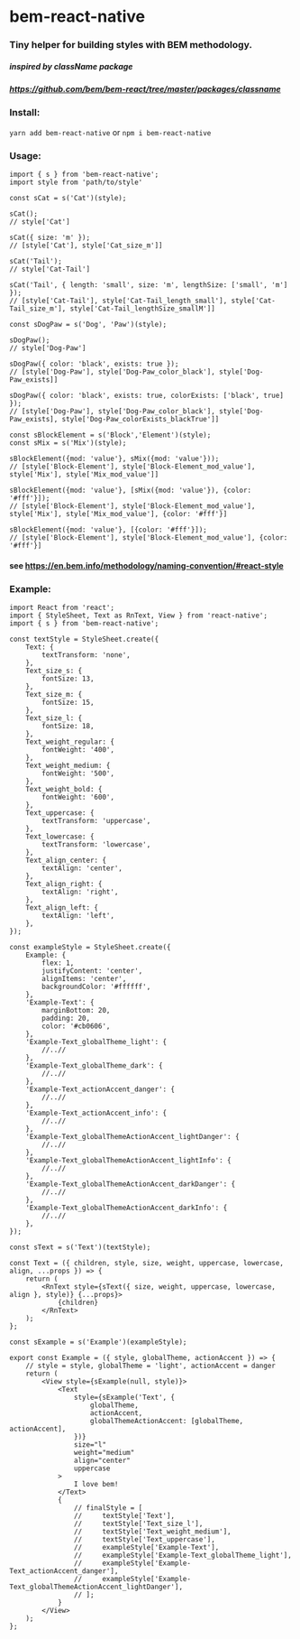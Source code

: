 # bem-react-native

### Tiny helper for building styles with BEM methodology. 

##### inspired by className package
##### https://github.com/bem/bem-react/tree/master/packages/classname

### Install:

```yarn add bem-react-native``` or ```npm i bem-react-native```

### Usage:
 
```
import { s } from 'bem-react-native';
import style from 'path/to/style'

const sCat = s('Cat')(style);
 
sCat(); 
// style['Cat']

sCat({ size: 'm' }); 
// [style['Cat'], style['Cat_size_m']]

sCat('Tail'); 
// style['Cat-Tail']

sCat('Tail', { length: 'small', size: 'm', lengthSize: ['small', 'm'] }); 
// [style['Cat-Tail'], style['Cat-Tail_length_small'], style['Cat-Tail_size_m'], style['Cat-Tail_lengthSize_smallM']]
 
const sDogPaw = s('Dog', 'Paw')(style);
 
sDogPaw(); 
// style['Dog-Paw']

sDogPaw({ color: 'black', exists: true }); 
// [style['Dog-Paw'], style['Dog-Paw_color_black'], style['Dog-Paw_exists]]

sDogPaw({ color: 'black', exists: true, colorExists: ['black', true] });
// [style['Dog-Paw'], style['Dog-Paw_color_black'], style['Dog-Paw_exists], style['Dog-Paw_colorExists_blackTrue']]

const sBlockElement = s('Block','Element')(style);
const sMix = s('Mix')(style);

sBlockElement({mod: 'value'}, sMix({mod: 'value'})); 
// [style['Block-Element'], style['Block-Element_mod_value'], style['Mix'], style['Mix_mod_value']]

sBlockElement({mod: 'value'}, [sMix({mod: 'value'}), {color: '#fff'}]); 
// [style['Block-Element'], style['Block-Element_mod_value'], style['Mix'], style['Mix_mod_value'], {color: '#fff'}]

sBlockElement({mod: 'value'}, [{color: '#fff'}]); 
// [style['Block-Element'], style['Block-Element_mod_value'], {color: '#fff'}]

```

#### see https://en.bem.info/methodology/naming-convention/#react-style

### Example:

```
import React from 'react';
import { StyleSheet, Text as RnText, View } from 'react-native';
import { s } from 'bem-react-native';

const textStyle = StyleSheet.create({
    Text: {
        textTransform: 'none',
    },
    Text_size_s: {
        fontSize: 13,
    },
    Text_size_m: {
        fontSize: 15,
    },
    Text_size_l: {
        fontSize: 18,
    },
    Text_weight_regular: {
        fontWeight: '400',
    },
    Text_weight_medium: {
        fontWeight: '500',
    },
    Text_weight_bold: {
        fontWeight: '600',
    },
    Text_uppercase: {
        textTransform: 'uppercase',
    },
    Text_lowercase: {
        textTransform: 'lowercase',
    },
    Text_align_center: {
        textAlign: 'center',
    },
    Text_align_right: {
        textAlign: 'right',
    },
    Text_align_left: {
        textAlign: 'left',
    },
});

const exampleStyle = StyleSheet.create({
    Example: {
        flex: 1,
        justifyContent: 'center',
        alignItems: 'center',
        backgroundColor: '#ffffff',
    },
    'Example-Text': {
        marginBottom: 20,
        padding: 20,
        color: '#cb0606',
    },
    'Example-Text_globalTheme_light': {
        //..//
    },
    'Example-Text_globalTheme_dark': {
        //..//
    },
    'Example-Text_actionAccent_danger': {
        //..//
    },
    'Example-Text_actionAccent_info': {
        //..//
    },
    'Example-Text_globalThemeActionAccent_lightDanger': {
        //..//
    },
    'Example-Text_globalThemeActionAccent_lightInfo': {
        //..//
    },
    'Example-Text_globalThemeActionAccent_darkDanger': {
        //..//
    },
    'Example-Text_globalThemeActionAccent_darkInfo': {
        //..//
    },
});

const sText = s('Text')(textStyle);

const Text = ({ children, style, size, weight, uppercase, lowercase, align, ...props }) => {
    return (
        <RnText style={sText({ size, weight, uppercase, lowercase, align }, style)} {...props}>
            {children}
        </RnText>
    );
};

const sExample = s('Example')(exampleStyle);

export const Example = ({ style, globalTheme, actionAccent }) => {
    // style = style, globalTheme = 'light', actionAccent = danger
    return (
        <View style={sExample(null, style)}>
            <Text
                style={sExample('Text', {
                    globalTheme,
                    actionAccent,
                    globalThemeActionAccent: [globalTheme, actionAccent],
                })}
                size="l"
                weight="medium"
                align="center"
                uppercase
            >
                I love bem!
            </Text>
            {
                // finalStyle = [
                //     textStyle['Text'],
                //     textStyle['Text_size_l'],
                //     textStyle['Text_weight_medium'],
                //     textStyle['Text_uppercase'],
                //     exampleStyle['Example-Text'],
                //     exampleStyle['Example-Text_globalTheme_light'],
                //     exampleStyle['Example-Text_actionAccent_danger'],
                //     exampleStyle['Example-Text_globalThemeActionAccent_lightDanger'],
                // ];
            }
        </View>
    );
};
```
